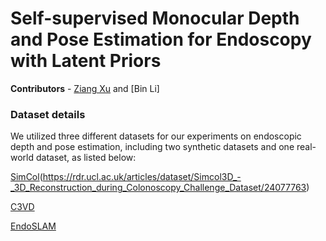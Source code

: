# Self-supervised Monocular Depth and Pose Estimation for Endoscopy with Latent Priors

**Contributors** - [Ziang Xu](xuziang.uk@gmail.com) and [Bin Li]

### Dataset details
We utilized three different datasets for our experiments on endoscopic depth and pose estimation, including two synthetic datasets and one real-world dataset, as listed below:

[SimCol](synthetic)(https://rdr.ucl.ac.uk/articles/dataset/Simcol3D_-_3D_Reconstruction_during_Colonoscopy_Challenge_Dataset/24077763)

[C3VD](https://durrlab.github.io/C3VD/)

[EndoSLAM](https://data.mendeley.com/datasets/cd2rtzm23r/1)
